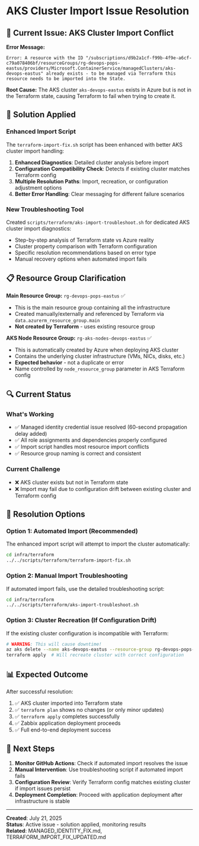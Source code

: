 # AKS Cluster Import Issue Resolution

## 🎯 Current Issue: AKS Cluster Import Conflict

**Error Message:**
```
Error: A resource with the ID "/subscriptions/d9b2a1cf-f99b-4f9e-a6cf-c79a078406bf/resourceGroups/rg-devops-pops-eastus/providers/Microsoft.ContainerService/managedClusters/aks-devops-eastus" already exists - to be managed via Terraform this resource needs to be imported into the State.
```

**Root Cause:** The AKS cluster `aks-devops-eastus` exists in Azure but is not in the Terraform state, causing Terraform to fail when trying to create it.

## 🔧 Solution Applied

### Enhanced Import Script
The `terraform-import-fix.sh` script has been enhanced with better AKS cluster import handling:

1. **Enhanced Diagnostics**: Detailed cluster analysis before import
2. **Configuration Compatibility Check**: Detects if existing cluster matches Terraform config
3. **Multiple Resolution Paths**: Import, recreation, or configuration adjustment options
4. **Better Error Handling**: Clear messaging for different failure scenarios

### New Troubleshooting Tool
Created `scripts/terraform/aks-import-troubleshoot.sh` for dedicated AKS cluster import diagnostics:

- Step-by-step analysis of Terraform state vs Azure reality
- Cluster property comparison with Terraform configuration
- Specific resolution recommendations based on error type
- Manual recovery options when automated import fails

## 📋 Resource Group Clarification

**Main Resource Group:** `rg-devops-pops-eastus` ✅  
- This is the main resource group containing all the infrastructure
- Created manually/externally and referenced by Terraform via `data.azurerm_resource_group.main`
- **Not created by Terraform** - uses existing resource group

**AKS Node Resource Group:** `rg-aks-nodes-devops-eastus` ✅  
- This is automatically created by Azure when deploying AKS cluster
- Contains the underlying cluster infrastructure (VMs, NICs, disks, etc.)
- **Expected behavior** - not a duplicate or error
- Name controlled by `node_resource_group` parameter in AKS Terraform config

## 🔍 Current Status

### What's Working
- ✅ Managed identity credential issue resolved (60-second propagation delay added)
- ✅ All role assignments and dependencies properly configured
- ✅ Import script handles most resource import conflicts
- ✅ Resource group naming is correct and consistent

### Current Challenge
- ❌ AKS cluster exists but not in Terraform state
- ❌ Import may fail due to configuration drift between existing cluster and Terraform config

## 🚀 Resolution Options

### Option 1: Automated Import (Recommended)
The enhanced import script will attempt to import the cluster automatically:
```bash
cd infra/terraform
../../scripts/terraform/terraform-import-fix.sh
```

### Option 2: Manual Import Troubleshooting
If automated import fails, use the detailed troubleshooting script:
```bash
cd infra/terraform
../../scripts/terraform/aks-import-troubleshoot.sh
```

### Option 3: Cluster Recreation (If Configuration Drift)
If the existing cluster configuration is incompatible with Terraform:
```bash
# WARNING: This will cause downtime!
az aks delete --name aks-devops-eastus --resource-group rg-devops-pops-eastus
terraform apply  # Will recreate cluster with correct configuration
```

## 📊 Expected Outcome

After successful resolution:
1. ✅ AKS cluster imported into Terraform state
2. ✅ `terraform plan` shows no changes (or only minor updates)
3. ✅ `terraform apply` completes successfully
4. ✅ Zabbix application deployment proceeds
5. ✅ Full end-to-end deployment success

## 🔄 Next Steps

1. **Monitor GitHub Actions**: Check if automated import resolves the issue
2. **Manual Intervention**: Use troubleshooting script if automated import fails
3. **Configuration Review**: Verify Terraform config matches existing cluster if import issues persist
4. **Deployment Completion**: Proceed with application deployment after infrastructure is stable

---

**Created**: July 21, 2025  
**Status**: Active issue - solution applied, monitoring results  
**Related**: MANAGED_IDENTITY_FIX.md, TERRAFORM_IMPORT_FIX_UPDATED.md
